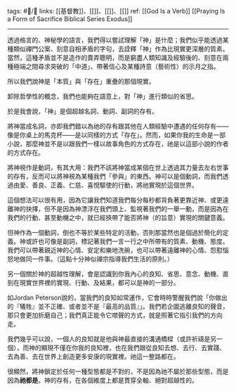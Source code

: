 tags: #📝️/🌲️ 
links: [[基督教]]、[[]]、[[]]、[[]]
ref: 
[[God Is a Verb]]
[[Praying Is a Form of Sacrifice  Biblical Series Exodus]]

---
透過格言的、神秘學的語言，我們得以嘗試理解「神」是什麼；我們似乎能透過某種類似禪門公案、刻意自相矛盾的字句，去詮釋「神」作為比現實更深層的質素。當然，這種矛盾並不是造作的賣弄聰明，而是窮盡人類知識及經驗後的、刻意在兩種極端之間尋求突破的「中道」、帶著信心及某種詩意（藝術性）的示月之指。

所以我們說神是「本質」與「存在」重疊的那個現實。

卸除哲學性的概念，我們也能夠在語意上，對「神」進行類似的省思。

於是我會說，「神」是個超越名詞、動詞、副詞的存有。

將神當成名詞，亦即我們錯以為祂的存有跟其他在人類經驗中遭遇的任何存有——像是你桌上的馬克杯——是以同樣的方式「存在」。然而，如果你我的生命是一部小說，那麼神並不是以跟我們一樣以故事角色的方式存在，祂是以這部小說的作者的方式存在。

將神視作是動詞，有其大用：我們不該將神當成某個在世上透過其力量去左右世事的存有，反而可以將神視為某種我們「參與」的東西。神可以是個動詞，而我們透過由愛、善良、正義、仁慈、喜悅驅使的行動，將祂實現於這個世界。

這個想法可以很有用，因為它讓我們知道我們每分每秒都背負著更靠近神、或更遠離神的抉擇，但不是因為神漂浮在我們頭上、監視著我們的一舉一動，而是因為在我們的行動、甚至動機之中，就已經挾帶了能否將神（的旨意）實現的關鍵意義。

但神作為一個動詞，倒也不等於某些特定的活動，否則那當然也是個過於簡化的定義。神或許也可像是副詞，標記著我們一言一行之中所帶有的質素、動機、態度。我們可以帶著親近神的心情、安定和樂地洗碗，也可以帶著遠離神的心情、怨懟惱怒地做同一件事。（這點十分神似禪宗指導我們生活的原則。）

另一個關於神的超越性理解，會是認識到你我內心的良知、省思、意念、動機、直到在現實世界裡的實現、行動、及結果，都可以是神的一部分。

如Jordan Peterson說的，當我們的良知如常運作，它會時時警醒我們說「你做出的『犧牲』並不正確、或者並不是『最高的品質』」。我們若企圖逃離良知的聲音，那只會更加折磨自己；我們真正能令它噤聲的方式，就是照著它指引我們的方向走。

我們幾乎可以說，一個人的良知就是他與神最直接的溝通橋樑（或許祈禱是另一個），而神的顯現不僅在你我的良知裡，也在我們跟從良知去想、去行、去實踐、去為善、去在世界上創造更多安康的現實裡。祂這一整路都在。

很顯然，將神鎖定於任何一種型態都是不對的，不是因為祂不屬於那些型態，而是因為**祂都是**。神的存有，在各個維度上都是貫穿全軸、絕對超越性的。